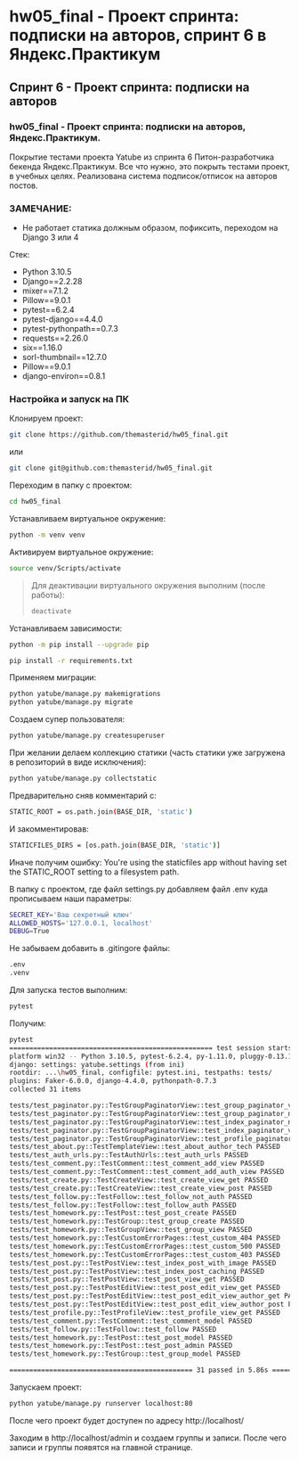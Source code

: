 # hw05_final - Проект спринта: подписки на авторов, спринт 6 в Яндекс.Практикум

## Спринт 6 - Проект спринта: подписки на авторов

### hw05_final - Проект спринта: подписки на авторов, Яндекс.Практикум.

Покрытие тестами проекта Yatube из спринта 6 Питон-разработчика бекенда Яндекс.Практикум. Все что нужно, это покрыть тестами проект, в учебных целях. Реализована система подписок/отписок на авторов постов.

### **ЗАМЕЧАНИЕ**:
* Не работает статика должным образом, пофиксить, переходом на Django 3 или 4

Стек:

- Python 3.10.5
- Django==2.2.28
- mixer==7.1.2
- Pillow==9.0.1
- pytest==6.2.4
- pytest-django==4.4.0
- pytest-pythonpath==0.7.3
- requests==2.26.0
- six==1.16.0
- sorl-thumbnail==12.7.0
- Pillow==9.0.1
- django-environ==0.8.1

### Настройка и запуск на ПК

Клонируем проект:

```bash
git clone https://github.com/themasterid/hw05_final.git
```

или

```bash
git clone git@github.com:themasterid/hw05_final.git
```

Переходим в папку с проектом:

```bash
cd hw05_final
```

Устанавливаем виртуальное окружение:

```bash
python -m venv venv
```

Активируем виртуальное окружение:

```bash
source venv/Scripts/activate
```

> Для деактивации виртуального окружения выполним (после работы):
> ```bash
> deactivate
> ```

Устанавливаем зависимости:

```bash
python -m pip install --upgrade pip
```
```bash
pip install -r requirements.txt
```

Применяем миграции:

```bash
python yatube/manage.py makemigrations
python yatube/manage.py migrate
```

Создаем супер пользователя:

```bash
python yatube/manage.py createsuperuser
```

При желании делаем коллекцию статики (часть статики уже загружена в репозиторий в виде исключения):

```bash
python yatube/manage.py collectstatic
```

Предварительно сняв комментарий с:
```bash
STATIC_ROOT = os.path.join(BASE_DIR, 'static')
```

И закомментировав: 
```bash
STATICFILES_DIRS = [os.path.join(BASE_DIR, 'static')]
```

Иначе получим ошибку: You're using the staticfiles app without having set the STATIC_ROOT setting to a filesystem path.

В папку с проектом, где файл settings.py добавляем файл .env куда прописываем наши параметры:

```bash
SECRET_KEY='Ваш секретный ключ'
ALLOWED_HOSTS='127.0.0.1, localhost'
DEBUG=True
```

Не забываем добавить в .gitingore файлы:

```bash
.env
.venv
```

Для запуска тестов выполним:

```bash
pytest
```

Получим:

```bash
pytest
=================================================== test session starts ===================================================
platform win32 -- Python 3.10.5, pytest-6.2.4, py-1.11.0, pluggy-0.13.1 -- ...\hw05_final\venv\Scripts\python.exe     
django: settings: yatube.settings (from ini)
rootdir: ...\hw05_final, configfile: pytest.ini, testpaths: tests/
plugins: Faker-6.0.0, django-4.4.0, pythonpath-0.7.3
collected 31 items

tests/test_paginator.py::TestGroupPaginatorView::test_group_paginator_view_get PASSED                                [  3%]
tests/test_paginator.py::TestGroupPaginatorView::test_group_paginator_not_in_context_view PASSED                     [  6%]
tests/test_paginator.py::TestGroupPaginatorView::test_index_paginator_not_in_view_context PASSED                     [  9%]
tests/test_paginator.py::TestGroupPaginatorView::test_index_paginator_view PASSED                                    [ 12%]
tests/test_paginator.py::TestGroupPaginatorView::test_profile_paginator_view PASSED                                  [ 16%]
tests/test_about.py::TestTemplateView::test_about_author_tech PASSED                                                 [ 19%] 
tests/test_auth_urls.py::TestAuthUrls::test_auth_urls PASSED                                                         [ 22%]
tests/test_comment.py::TestComment::test_comment_add_view PASSED                                                     [ 25%]
tests/test_comment.py::TestComment::test_comment_add_auth_view PASSED                                                [ 29%]
tests/test_create.py::TestCreateView::test_create_view_get PASSED                                                    [ 32%]
tests/test_create.py::TestCreateView::test_create_view_post PASSED                                                   [ 35%]
tests/test_follow.py::TestFollow::test_follow_not_auth PASSED                                                        [ 38%]
tests/test_follow.py::TestFollow::test_follow_auth PASSED                                                            [ 41%]
tests/test_homework.py::TestPost::test_post_create PASSED                                                            [ 45%]
tests/test_homework.py::TestGroup::test_group_create PASSED                                                          [ 48%]
tests/test_homework.py::TestGroupView::test_group_view PASSED                                                        [ 51%]
tests/test_homework.py::TestCustomErrorPages::test_custom_404 PASSED                                                 [ 54%]
tests/test_homework.py::TestCustomErrorPages::test_custom_500 PASSED                                                 [ 58%] 
tests/test_homework.py::TestCustomErrorPages::test_custom_403 PASSED                                                 [ 61%]
tests/test_post.py::TestPostView::test_index_post_with_image PASSED                                                  [ 64%]
tests/test_post.py::TestPostView::test_index_post_caching PASSED                                                     [ 67%]
tests/test_post.py::TestPostView::test_post_view_get PASSED                                                          [ 70%]
tests/test_post.py::TestPostEditView::test_post_edit_view_get PASSED                                                 [ 74%]
tests/test_post.py::TestPostEditView::test_post_edit_view_author_get PASSED                                          [ 77%]
tests/test_post.py::TestPostEditView::test_post_edit_view_author_post PASSED                                         [ 80%]
tests/test_profile.py::TestProfileView::test_profile_view_get PASSED                                                 [ 83%]
tests/test_comment.py::TestComment::test_comment_model PASSED                                                        [ 87%]
tests/test_follow.py::TestFollow::test_follow PASSED                                                                 [ 90%] 
tests/test_homework.py::TestPost::test_post_model PASSED                                                             [ 93%] 
tests/test_homework.py::TestPost::test_post_admin PASSED                                                             [ 96%] 
tests/test_homework.py::TestGroup::test_group_model PASSED                                                           [100%] 

============================================== 31 passed in 5.86s ==============================================
```

Запускаем проект:

```bash
python yatube/manage.py runserver localhost:80
```

После чего проект будет доступен по адресу http://localhost/

Заходим в http://localhost/admin и создаем группы и записи.
После чего записи и группы появятся на главной странице.
